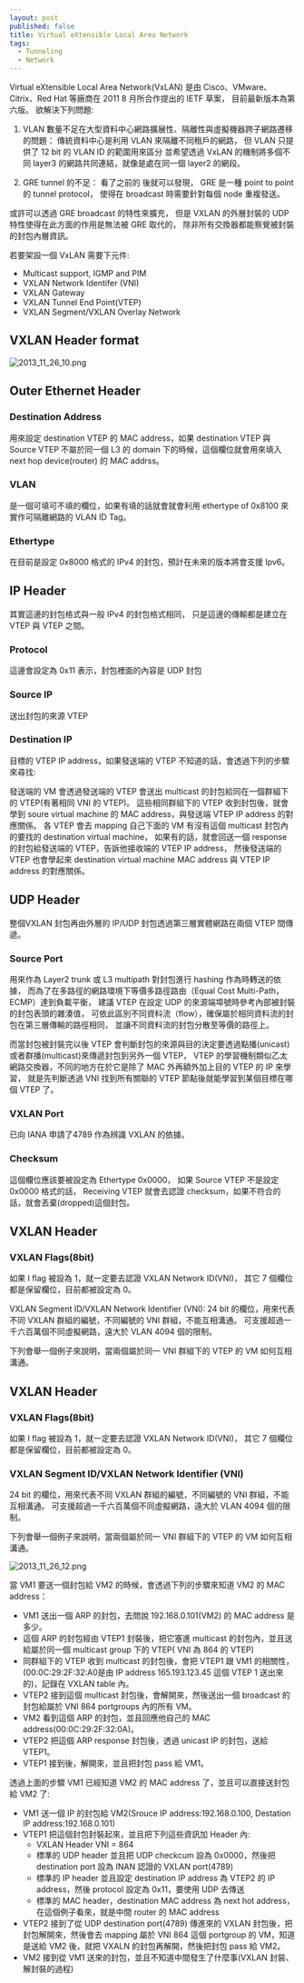```yaml
---
layout: post
published: false
title: Virtual eXtensible Local Area Network
tags: 
  - Tunneling
  - Network
---
```


Virtual eXtensible Local Area Network(VxLAN)
是由 Cisco、VMware、Citrix、Red Hat 等廠商在 2011 8 月所合作提出的 IETF 草案，
目前最新版本為第六版。
欲解決下列問題:

1. VLAN 數量不足在大型資料中心網路擴展性、隔離性與虛擬機器跨子網路遷移的問題：
傳統資料中心是利用 VLAN 來隔離不同租戶的網路，
但 VLAN 只提供了 12 bit 的 VLAN ID 的範圍用來區分
並希望透過 VxLAN 的機制將多個不同 layer3 的網路共同連結，就像是處在同一個 layer2 的網段。

2. GRE tunnel 的不足：
看了之前的 後就可以發現，
GRE 是一種 point to point 的 tunnel protocol，
使得在 broadcast 時需要針對每個 node 重複發送。

或許可以透過 GRE broadcast 的特性來擴充，
但是 VXLAN 的外層封裝的 UDP 特性使得在此方面的作用是無法被 GRE 取代的，
除非所有交換器都能察覺被封裝的封包內層資訊。

若要架設一個 VxLAN 需要下元件:
- Multicast support, IGMP and PIM
- VXLAN Network Identifer (VNI)
- VXLAN Gateway
- VXLAN Tunnel End Point(VTEP)
- VXLAN Segment/VXLAN Overlay Network

## VXLAN Header format

![2013_11_26_10.png]({{site.baseurl}}/assets/images/blog/2013_11_26_10.png)

## Outer Ethernet Header
### Destination Address
用來設定 destination VTEP 的 MAC address，如果 destination VTEP 與 Source VTEP 不屬於同一個 L3 的 domain 下的時候，這個欄位就會用來填入 next hop device(router) 的 MAC addrss。

### VLAN
是一個可填可不填的欄位，如果有填的話就會就會利用 ethertype of 0x8100 來實作可隔離網路的 VLAN ID Tag。

### Ethertype
在目前是設定 0x8000 格式的 IPv4 的封包，預計在未來的版本將會支援 Ipv6。

## IP Header
其實這邊的封包格式與一般 IPv4 的封包格式相同，
只是這邊的傳輸都是建立在 VTEP 與 VTEP 之間。

### Protocol
這邊會設定為 0x11 表示，封包裡面的內容是 UDP 封包

### Source IP
送出封包的來源 VTEP

### Destination IP
目標的 VTEP IP address，如果發送端的 VTEP 不知道的話，會透過下列的步驟來尋找:

發送端的 VM 會透過發送端的 VTEP 會送出 multicast 的封包給同在一個群組下的 VTEP(有著相同 VNI 的 VTEP)。
這些相同群組下的 VTEP 收到封包後，就會學到 soure virtual machine 的 MAC address，與發送端 VTEP IP address 的對應關係。
各 VTEP 會去 mapping 自己下面的 VM 有沒有這個 multicast 封包內的要找的 destination virtual machine， 如果有的話，就會回送一個 response 的封包給發送端的 VTEP，告訴他接收端的 VTEP IP address，
然後發送端的 VTEP 也會學起來 destination virtual machine MAC address 與 VTEP IP address 的對應關係。

## UDP Header
整個VXLAN 封包再由外層的 IP/UDP 封包透過第三層實體網路在兩個 VTEP 間傳遞。

### Source Port
用來作為 Layer2 trunk 或 L3 multipath 對封包進行 hashing 作為時轉送的依據，
而為了在多路徑的網路環境下等價多路徑路由（Equal Cost Multi-Path，ECMP）達到負載平衡，
建議 VTEP 在設定 UDP 的來源端埠號時參考內部被封裝的封包表頭的雜湊值，
可依此區別不同資料流（flow），確保屬於相同資料流的封包在第三層傳輸的路徑相同，
並讓不同資料流的封包分散至等價的路徑上。

而當封包被封裝完以後 VTEP 會判斷封包的來源與目的決定要透過點播(unicast)或者群播(multicast)來傳遞封包到另外一個 VTEP，
VTEP 的學習機制類似乙太網路交換器，不同的地方在於它是除了 MAC 外再額外加上目的 VTEP 的 IP 來學習，
就是先判斷透過 VNI 找到所有關聯的 VTEP 節點後就能學習到某個目標在哪個 VTEP 了。

### VXLAN Port
已向 IANA 申請了4789 作為辨識 VXLAN 的依據。

### Checksum
這個欄位應該要被設定為 Ethertype 0x0000，
如果 Source VTEP 不是設定 0x0000 格式的話，
Receiving VTEP 就會去認證 checksum，如果不符合的話，就會丟棄(dropped)這個封包。

## VXLAN Header
### VXLAN Flags(8bit)
如果 I flag 被設為 1，就一定要去認證 VXLAN Network ID(VNI)，
其它 7 個欄位都是保留欄位，目前都被設定為 0。

VXLAN Segment ID/VXLAN Network Identifier (VNI):
24 bit 的欄位，用來代表不同 VXLAN 群組的編號，不同編號的 VNI 群組，不能互相溝通。
可支援超過一千六百萬個不同虛擬網路，遠大於 VLAN 4094 個的限制。

下列會舉一個例子來說明，當兩個屬於同一 VNI 群組下的 VTEP 的 VM 如何互相溝通。

## VXLAN Header
### VXLAN Flags(8bit)
如果 I flag 被設為 1，就一定要去認證 VXLAN Network ID(VNI)，
其它 7 個欄位都是保留欄位，目前都被設定為 0。

### VXLAN Segment ID/VXLAN Network Identifier (VNI)
24 bit 的欄位，用來代表不同 VXLAN 群組的編號，不同編號的 VNI 群組，不能互相溝通。
可支援超過一千六百萬個不同虛擬網路，遠大於 VLAN 4094 個的限制。

下列會舉一個例子來說明，當兩個屬於同一 VNI 群組下的 VTEP 的 VM 如何互相溝通。

![2013_11_26_12.png]({{site.baseurl}}/assets/images/blog/2013_11_26_12.png)


當 VM1 要送一個封包給 VM2 的時候，會透過下列的步驟來知道 VM2 的 MAC address：

- VM1 送出一個 ARP 的封包，去問說 192.168.0.101(VM2) 的 MAC address 是多少。
- 這個 ARP 的封包經由 VTEP1 封裝後，把它塞進 multicast 的封包內，並且送給屬於同一個 multicast group 下的 VTEP( VNI 為 864 的 VTEP)
- 同群組下的 VTEP 收到 multicast 的封包後，會把 VTEP1 跟 VM1 的相關性，(00:0C:29:2F:32:A0是由 IP address 165.193.123.45 這個 VTEP 1 送出來的)，記錄在 VXLAN table 內。
- VTEP2 接到這個 multicast 封包後，會解開來，然後送出一個 broadcast 的封包給屬於 VNI 864 portgroups 內的所有 VM。
- VM2 看到這個 ARP 的封包，並且回應他自己的 MAC address(00:0C:29:2F:32:0A)。
- VTEP2 把這個 ARP response 封包後，透過 unicast IP 的封包，送給 VTEP1。
- VTEP1 接到後，解開來，並且把封包 pass 給 VM1。

透過上面的步驟 VM1 已經知道 VM2 的 MAC address 了，並且可以直接送封包給 VM2 了:

- VM1 送一個 IP 的封包給 VM2(Srouce IP address:192.168.0.100, Destation IP address:192.168.0.101)
- VTEP1 把這個封包封裝起來，並且把下列這些資訊加 Header 內:
  * VXLAN Header VNI = 864
  * 標準的 UDP header 並且把 UDP checkcum 設為 0x0000，然後把 destination port 設為 INAN 認證的 VXLAN port(4789)
  * 標準的 IP header 並且設定 destination IP address 為 VTEP2 的 IP address，然後 protocol 設定為 0x11，要使用 UDP 去傳送
  * 標準的 MAC header，destination MAC address 為 next hot address，在這個例子看來，就是中間 router 的 MAC address
- VTEP2 接到了從 UDP destination port(4789) 傳進來的 VXLAN 封包後，把封包解開來，然後會去 mapping 屬於 VNI 864 這個 portgroup 的 VM，知道是送給 VM2 後，就把 VXALN 的封包再解開，然後把封包 pass 給 VM2。
- VM2 接到從 VM1 送來的封包，並且不知道中間發生了什麼事(VXLAN 封裝、解封裝的過程)





